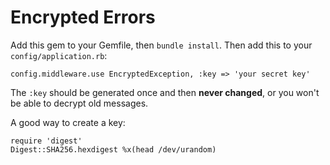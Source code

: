 Encrypted Errors
================

Add this gem to your Gemfile, then `bundle install`. Then add this to your `config/application.rb`:

    config.middleware.use EncryptedException, :key => 'your secret key'

The `:key` should be generated once and then **never changed**, or you won't be able to decrypt old messages.

A good way to create a key:

    require 'digest'
    Digest::SHA256.hexdigest %x(head /dev/urandom)

